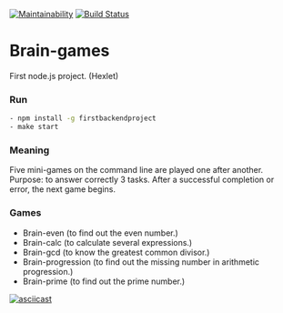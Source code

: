 [![Maintainability](https://api.codeclimate.com/v1/badges/34f59cce5621251213dc/maintainability)](https://codeclimate.com/github/mom4uk/backend-project-lvl1/maintainability)
[![Build Status](https://travis-ci.org/mom4uk/backend-project-braingames.svg?branch=master)](https://travis-ci.org/mom4uk/backend-project-braingames)

# Brain-games
First node.js project. (Hexlet)

### Run
```bash
- npm install -g firstbackendproject
- make start
```
### Meaning
Five mini-games on the command line are played one after another. Purpose: to answer correctly 3 tasks. After a successful completion or error, the next game begins.

### Games 
- Brain-even (to find out the even number.)
- Brain-calc (to calculate several expressions.)
- Brain-gcd (to know the greatest common divisor.)
- Brain-progression (to find out the missing number in arithmetic progression.)
- Brain-prime (to find out the prime number.)

[![asciicast](https://asciinema.org/a/n69Qk9Mcxe4VRgkL99yG6SkGI.svg)](https://asciinema.org/a/n69Qk9Mcxe4VRgkL99yG6SkGI)
